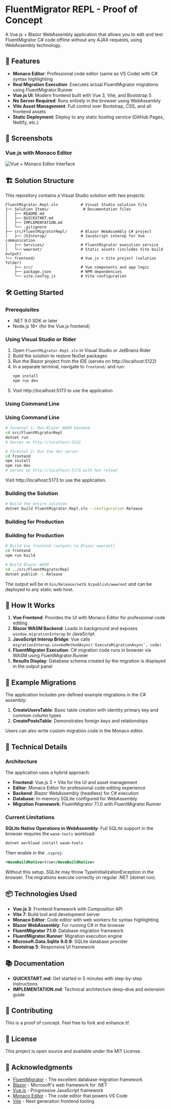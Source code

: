 # FluentMigrator REPL - Proof of Concept

A Vue.js + Blazor WebAssembly application that allows you to edit and test FluentMigrator C# code offline without any AJAX requests, using WebAssembly technology.

## 🚀 Features

- **Monaco Editor**: Professional code editor (same as VS Code) with C# syntax highlighting
- **Real Migration Execution**: Executes actual FluentMigrator migrations using FluentMigrator.Runner
- **Vue.js UI**: Modern frontend built with Vue 3, Vite, and Bootstrap 5
- **No Server Required**: Runs entirely in the browser using WebAssembly
- **Vite Asset Management**: Full control over Bootstrap, CSS, and all frontend assets
- **Static Deployment**: Deploy to any static hosting service (GitHub Pages, Netlify, etc.)

## 📸 Screenshots

### Vue.js with Monaco Editor
![Vue + Monaco Editor Interface](https://github.com/user-attachments/assets/68acfb28-904f-4fbf-876e-17f3d00f0b33)

## 🏗️ Solution Structure

This repository contains a Visual Studio solution with two projects:

```
FluentMigrator.Repl.sln          # Visual Studio solution file
├── Solution Items/               # Documentation files
│   ├── README.md
│   ├── QUICKSTART.md
│   ├── IMPLEMENTATION.md
│   └── .gitignore
├── src/FluentMigratorRepl/      # Blazor WebAssembly C# project
│   ├── JSInterop/               # JavaScript interop for Vue communication
│   ├── Services/                # FluentMigrator execution service
│   └── wwwroot/                 # Static assets (includes Vite build output)
└── frontend/                    # Vue.js + Vite project (solution folder)
    ├── src/                     # Vue components and app logic
    ├── package.json             # NPM dependencies
    └── vite.config.js           # Vite configuration
```

## 🛠️ Getting Started

### Prerequisites

- .NET 9.0 SDK or later
- Node.js 18+ (for the Vue.js frontend)

### Using Visual Studio or Rider

1. Open `FluentMigrator.Repl.sln` in Visual Studio or JetBrains Rider
2. Build the solution to restore NuGet packages
3. Run the Blazor project from the IDE (serves on http://localhost:5122)
4. In a separate terminal, navigate to `frontend/` and run:
   ```bash
   npm install
   npm run dev
   ```
5. Visit http://localhost:5173 to use the application

### Using Command Line

### Using Command Line

```bash
# Terminal 1: Run Blazor WASM backend
cd src/FluentMigratorRepl
dotnet run
# Serves on http://localhost:5122

# Terminal 2: Run Vue dev server
cd frontend
npm install
npm run dev
# Serves on http://localhost:5173 with hot reload
```

Visit http://localhost:5173 to use the application.

### Building the Solution

```bash
# Build the entire solution
dotnet build FluentMigrator.Repl.sln --configuration Release
```

### Building for Production

### Building for Production

```bash
# Build Vue frontend (outputs to Blazor wwwroot)
cd frontend
npm run build

# Build Blazor WASM
cd ../src/FluentMigratorRepl
dotnet publish -c Release
```

The output will be in `bin/Release/net9.0/publish/wwwroot` and can be deployed to any static web host.

## 📝 How It Works

1. **Vue Frontend**: Provides the UI with Monaco Editor for professional code editing
2. **Blazor WASM Backend**: Loads in background and exposes `window.migrationInterop` to JavaScript
3. **JavaScript Interop Bridge**: Vue calls `migrationInterop.invokeMethodAsync('ExecuteMigrationAsync', code)`
4. **FluentMigrator Execution**: C# migration code runs in browser via WASM using FluentMigrator.Runner
5. **Results Display**: Database schema created by the migration is displayed in the output panel

## 🎯 Example Migrations

The application includes pre-defined example migrations in the C# assembly:

1. **CreateUsersTable**: Basic table creation with identity primary key and common column types
2. **CreatePostsTable**: Demonstrates foreign keys and relationships

Users can also write custom migration code in the Monaco editor.

## 🔧 Technical Details

### Architecture

The application uses a hybrid approach:
- **Frontend**: Vue.js 3 + Vite for the UI and asset management
- **Editor**: Monaco Editor for professional code editing experience
- **Backend**: Blazor WebAssembly (headless) for C# execution
- **Database**: In-memory SQLite configured for WebAssembly
- **Migration Framework**: FluentMigrator 7.1.0 with FluentMigrator.Runner

### Current Limitations

**SQLite Native Operations in WebAssembly**: Full SQLite support in the browser requires the `wasm-tools` workload:

```bash
dotnet workload install wasm-tools
```

Then enable in the `.csproj`:
```xml
<WasmBuildNative>true</WasmBuildNative>
```

Without this setup, SQLite may throw TypeInitializationException in the browser. The migrations execute correctly on regular .NET (dotnet run).

## 📦 Technologies Used

- **Vue.js 3**: Frontend framework with Composition API
- **Vite 7**: Build tool and development server
- **Monaco Editor**: Code editor with web workers for syntax highlighting
- **Blazor WebAssembly**: For running C# in the browser
- **FluentMigrator 7.1.0**: Database migration framework
- **FluentMigrator.Runner**: Migration execution engine
- **Microsoft.Data.Sqlite 9.0.9**: SQLite database provider
- **Bootstrap 5**: Responsive UI framework

## 📚 Documentation

- **QUICKSTART.md**: Get started in 5 minutes with step-by-step instructions
- **IMPLEMENTATION.md**: Technical architecture deep-dive and extension guide

## 🤝 Contributing

This is a proof of concept. Feel free to fork and enhance it!

## 📄 License

This project is open source and available under the MIT License.

## 🙏 Acknowledgments

- [FluentMigrator](https://github.com/fluentmigrator/fluentmigrator) - The excellent database migration framework
- [Blazor](https://dotnet.microsoft.com/apps/aspnet/web-apps/blazor) - Microsoft's web framework for .NET
- [Vue.js](https://vuejs.org/) - Progressive JavaScript framework
- [Monaco Editor](https://microsoft.github.io/monaco-editor/) - The code editor that powers VS Code
- [Vite](https://vitejs.dev/) - Next generation frontend tooling

